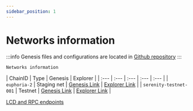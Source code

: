 ```yaml
---
sidebar_position: 1
---
```

# Networks information
:::info
Genesis files and configurations are located in [Github repository](https://github.com/aura-nw/testnets)
:::

`Networks information`

| ChainID      | Type | Genesis | Explorer |
| :--- | :--- | :--- | :--- | :--- |
| `euphoria-2` | Staging net | [Genesis Link](https://github.com/aura-nw/testnets/blob/main/euphoria-2/genesis.json) | [Explorer Link](https://euphoria.aurascan.io) |
| `serenity-testnet-001` | Testnet | [Genesis Link](https://github.com/aura-nw/testnets/blob/main/serenity-testnet/genesis.json) | [Explorer Link](https://serenity.aurascan.io) |

[LCD and RPC endpoints](../developer/getting-started/rpc)

